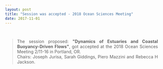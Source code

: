 ```yaml
---
layout: post
title: "Session was accepted - 2018 Ocean Sciences Meeting"
date: 2017-11-01
---
```


<br>

<div style="text-align:justify" markdown="1">

> The session proposed: **"Dynamics of Estuaries and Coastal Buoyancy-Driven Flows"**,
got accepted at the 2018 Ocean Sciences Meeting 2/11-16 in Portland, OR. <br>
Chairs: Joseph Jurisa, Sarah Giddings, Piero Mazzini and Rebecca H Jackson.

</div>
